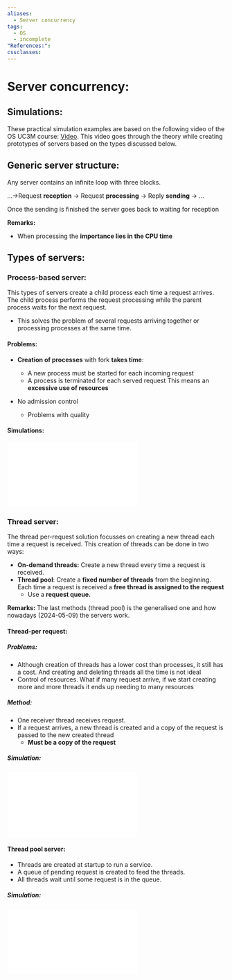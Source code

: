 ```yaml
---
aliases:
  - Server concurrency
tags:
  - OS
  - incomplete
"References:": 
cssclasses:
---
```


# Server concurrency: 

## Simulations: 
These practical simulation examples are based on the following video of the OS UC3M course: [Video](https://eu-lti.bbcollab.com/collab/ui/session/playback). This video goes through the theory while creating prototypes of servers based on the types discussed below. 

## Generic server structure: 
Any server contains an infinite loop with three blocks. 

…→Request **reception** → Request **processing** → Reply **sending** → …

Once the sending is finished the server goes back to waiting for reception

**Remarks:**
+ When processing the **importance lies in the CPU time** 

## Types of servers: 

### Process-based server:
This types of servers create a child process each time a request arrives. The child process performs the request processing while the parent process waits for the next request. 
+ This solves the problem of several requests arriving together or processing processes at the same time.
#### Problems: 
+ **Creation of processes** with fork **takes time**: 
	+ A new process must be started for each incoming request
	+ A process is terminated for each served request
This means an **excessive use of resources**

+ No admission control
	+ Problems with quality

#### Simulations: 
![Implementation-Process based server](20240509%20-%20155121%20-%20Simulation%20-%20Process%20based%20server.md)




### Thread server:
The thread per-request solution focusses on creating a new thread each time a request is received. This creation of threads can be done in two ways: 

+ **On-demand threads:** Create a new thread every time a request is received. 
+ **Thread pool**: Create a **fixed number of threads** from the beginning. Each time a request is received a **free thread is assigned to the request**
	+ Use a **request queue.**

**Remarks:** The last methods (thread pool) is the generalised one and how nowadays (2024-05-09) the servers work. 
#### Thread-per request:
##### Problems: 
+ Although creation of threads has a lower cost than processes, it still has a cost. And creating and deleting threads all the time is not ideal
+ Control of resources. What if many request arrive, if we start creating more and more threads it ends up needing to many resources
##### Method:
+ One receiver thread receives request.
+ If a request arrives, a new thread is created and a copy of the request is passed to the new created thread
	+ **Must be a copy of the request**

##### Simulation:
![Simulation - Threads on-demand server](20240509%20-%20161400%20-%20Simulation%20-%20Threads%20on-demand%20server.md)





#### Thread pool server: 
+ Threads are created at startup to run a service. 
+ A queue of pending request is created to feed the threads. 
+ All threads wait until some request is in the queue.
##### Simulation:
![Simulation - Thread Pool Server](20240509%20-%20191823%20-%20Simulation%20-%20Thread%20Pool%20Server.md)